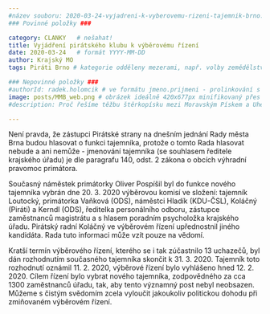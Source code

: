 ```yaml
---
#název souboru: 2020-03-24-vyjadreni-k-vyberovemu-rizeni-tajemnik-brno.md
### Povinné položky ###

category: CLANKY   # nešahat!
title: Vyjádření pirátského klubu k výběrovému řízení
date: 2020-03-24   # formát YYYY-MM-DD
author: Krajský MO
tags: Piráti Brno # kategorie odděleny mezerami, např. volby zemědělství životní-prostředí piráti (viz https://jihomoravsky.pirati.cz/tags/)

### Nepovinné položky ###
#authorId: radek.holomcik # ve formátu jmeno.prijmeni - prolinkování s profilem přes uid
image: posts/MMB_web.png # obrázek ideálně 420x677px minifikovaný přes https://tinypng.com/
#description: Proč řešíme těžbu štěrkopísku mezi Moravským Pískem a Uherským Ostrohem? Podrobné info o celé kauze.

---
```


Není pravda, že zástupci Pirátské strany na dnešním jednání Rady města Brna budou hlasovat o funkci tajemníka, protože o tomto Rada hlasovat nebude a ani nemůže - jmenování tajemníka (se souhlasem ředitele krajského úřadu) je dle paragrafu 140, odst. 2 zákona o obcích výhradní pravomoc primátora. 

Současný náměstek primátorky Oliver Pospíšil byl do funkce nového tajemníka vybrán dne 20. 3. 2020 výběrovou komisí ve složení: tajemník Loutocký, primátorka Vaňková (ODS), náměstci Hladík (KDU-ČSL), Koláčný (Piráti) a Kerndl (ODS), ředitelka personálního odboru, zástupce zaměstnanců magistrátu a s hlasem poradním psycholožka krajského úřadu. Pirátský radní Koláčný ve výběrovém řízení upřednostnil jiného kandidáta. Rada tuto informaci může vzít pouze na vědomí.

Kratší termín výběrového řízení, kterého se i tak zúčastnilo 13 uchazečů, byl dán rozhodnutím současného tajemníka skončit k 31. 3. 2020. Tajemník toto rozhodnutí oznámil 11. 2. 2020, výběrové řízení bylo vyhlášeno hned 12. 2. 2020. Cílem řízení bylo vybrat nového tajemníka, zodpovědného za cca 1300 zaměstnanců úřadu, tak, aby tento významný post nebyl neobsazen. Můžeme s čistým svědomím zcela vyloučit jakoukoliv politickou dohodu při zmiňovaném výběrovém řízení.
